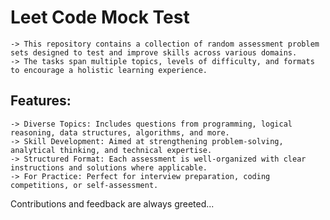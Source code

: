 # Leet Code Mock Test

    -> This repository contains a collection of random assessment problem sets designed to test and improve skills across various domains. 
    -> The tasks span multiple topics, levels of difficulty, and formats to encourage a holistic learning experience.

## Features:
    
    -> Diverse Topics: Includes questions from programming, logical reasoning, data structures, algorithms, and more.
    -> Skill Development: Aimed at strengthening problem-solving, analytical thinking, and technical expertise.
    -> Structured Format: Each assessment is well-organized with clear instructions and solutions where applicable.
    -> For Practice: Perfect for interview preparation, coding competitions, or self-assessment.


Contributions and feedback are always greeted...
